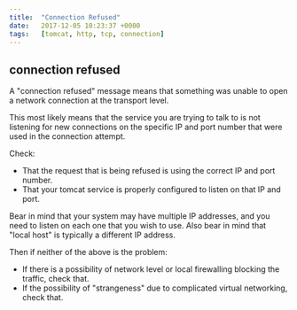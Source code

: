 ```yaml
---
title:  "Connection Refused"
date:   2017-12-05 10:23:37 +0000
tags:   [tomcat, http, tcp, connection]
---
```


## connection refused

A "connection refused" message means that something was unable to open a network connection at the transport level.

This most likely means that the service you are trying to talk to is not listening for new connections on the specific IP and port number that were used in the connection attempt.

Check:

- That the request that is being refused is using the correct IP and port number.
- That your tomcat service is properly configured to listen on that IP and port.

Bear in mind that your system may have multiple IP addresses, and you need to listen on each one that you wish to use. Also bear in mind that "local host" is typically a different IP address.

Then if neither of the above is the problem:

- If there is a possibility of network level or local firewalling blocking the traffic, check that.
- If the possibility of "strangeness" due to complicated virtual networking, check that.


